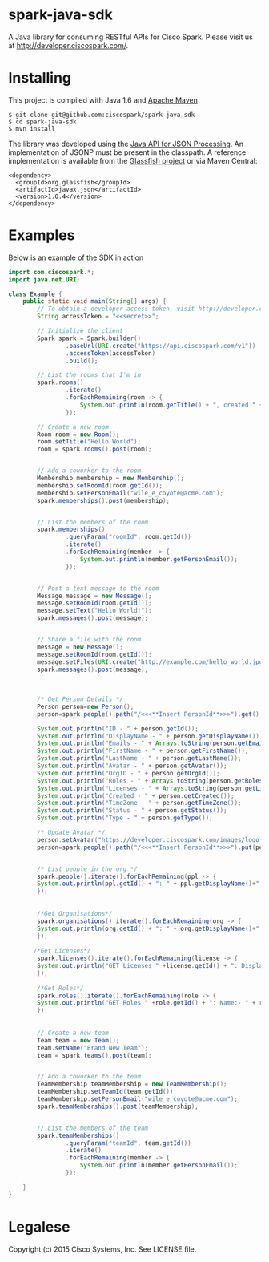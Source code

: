 # spark-java-sdk
A Java library for consuming RESTful APIs for Cisco Spark.  Please visit us at http://developer.ciscospark.com/.

# Installing
This project is compiled with Java 1.6 and [Apache Maven](https://maven.apache.org/)

    $ git clone git@github.com:ciscospark/spark-java-sdk
    $ cd spark-java-sdk
    $ mvn install

The library was developed using the [Java API for JSON Processing](http://www.oracle.com/technetwork/articles/java/json-1973242.html).
An implementation of JSONP must be present in the classpath.  A reference implementation is available from the 
[Glassfish project](http://search.maven.org/remotecontent?filepath=org/glassfish/javax.json/1.0.4/javax.json-1.0.4.jar) or via 
Maven Central:

    <dependency>
      <groupId>org.glassfish</groupId>
      <artifactId>javax.json</artifactId>
      <version>1.0.4</version>
    </dependency>


# Examples

Below is an example of the SDK in action

```java
import com.ciscospark.*;
import java.net.URI;

class Example {
    public static void main(String[] args) {
        // To obtain a developer access token, visit http://developer.ciscospark.com
        String accessToken = "<<secret>>";

        // Initialize the client
        Spark spark = Spark.builder()
                .baseUrl(URI.create("https://api.ciscospark.com/v1"))
                .accessToken(accessToken)
                .build();

        // List the rooms that I'm in
        spark.rooms()
                .iterate()
                .forEachRemaining(room -> {
                    System.out.println(room.getTitle() + ", created " + room.getCreated() + ": " + room.getId());
                });

        // Create a new room
        Room room = new Room();
        room.setTitle("Hello World");
        room = spark.rooms().post(room);


        // Add a coworker to the room
        Membership membership = new Membership();
        membership.setRoomId(room.getId());
        membership.setPersonEmail("wile_e_coyote@acme.com");
        spark.memberships().post(membership);


        // List the members of the room
        spark.memberships()
                .queryParam("roomId", room.getId())
                .iterate()
                .forEachRemaining(member -> {
                    System.out.println(member.getPersonEmail());
                });


        // Post a text message to the room
        Message message = new Message();
        message.setRoomId(room.getId());
        message.setText("Hello World!");
        spark.messages().post(message);


        // Share a file with the room
        message = new Message();
        message.setRoomId(room.getId());
        message.setFiles(URI.create("http://example.com/hello_world.jpg"));
        spark.messages().post(message);
        
        
        
        /* Get Person Details */
        Person person=new Person();
        person=spark.people().path("/<<<**Insert PersonId**>>>").get();

        System.out.println("ID - " + person.getId());
        System.out.println("DisplayName - " + person.getDisplayName());
        System.out.println("Emails - " + Arrays.toString(person.getEmails()));
        System.out.println("FirstName - " + person.getFirstName());
        System.out.println("LastName - " + person.getLastName());
        System.out.println("Avatar - " + person.getAvatar());
        System.out.println("OrgID - " + person.getOrgId());
        System.out.println("Roles - " + Arrays.toString(person.getRoles()));
        System.out.println("Licenses - " + Arrays.toString(person.getLicenses()));
        System.out.println("Created - " + person.getCreated());
        System.out.println("TimeZone - " + person.getTimeZone());
        System.out.println("Status - " + person.getStatus());
        System.out.println("Type - " + person.getType());

        /* Update Avatar */
        person.setAvatar("https://developer.ciscospark.com/images/logo_spark_lg@256.png");
        person=spark.people().path("/<<<**Insert PersonId**>>>").put(person);


        /* List people in the org */
        spark.people().iterate().forEachRemaining(ppl -> {
        System.out.println(ppl.getId() + ": " + ppl.getDisplayName()+" : Creation: "+ppl.getCreated());
        });
        
        
        /*Get Organisations*/
        spark.organisations().iterate().forEachRemaining(org -> {
        System.out.println(org.getId() + ": " + org.getDisplayName()+" : Creation: "+org.getCreated());
        });
       
       /*Get Licenses*/
        spark.licenses().iterate().forEachRemaining(license -> {
        System.out.println("GET Licenses " +license.getId() + ": DisplayName:- " + license.getDisplayName()+" : totalUnits:         "+Integer.toString(license.getTotalUnits())+" : consumedUnits: "+Integer.toString(license.getConsumedUnits()));
        });
        
        /*Get Roles*/
        spark.roles().iterate().forEachRemaining(role -> {
        System.out.println("GET Roles " +role.getId() + ": Name:- " + role.getName());
        });
        
        
        // Create a new team
        Team team = new Team();
        team.setName("Brand New Team");
        team = spark.teams().post(team);


        // Add a coworker to the team
        TeamMembership teamMembership = new TeamMembership();
        teamMembership.setTeamId(team.getId());
        teamMembership.setPersonEmail("wile_e_coyote@acme.com");
        spark.teamMemberships().post(teamMembership);


        // List the members of the team
        spark.teamMemberships()
                .queryParam("teamId", team.getId())
                .iterate()
                .forEachRemaining(member -> {
                    System.out.println(member.getPersonEmail());
                });

    }
}
```

# Legalese

Copyright (c) 2015 Cisco Systems, Inc. See LICENSE file.
